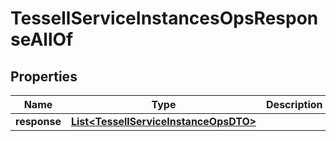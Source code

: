 

# TessellServiceInstancesOpsResponseAllOf


## Properties

Name | Type | Description | Notes
------------ | ------------- | ------------- | -------------
**response** | [**List&lt;TessellServiceInstanceOpsDTO&gt;**](TessellServiceInstanceOpsDTO.md) |  |  [optional]



